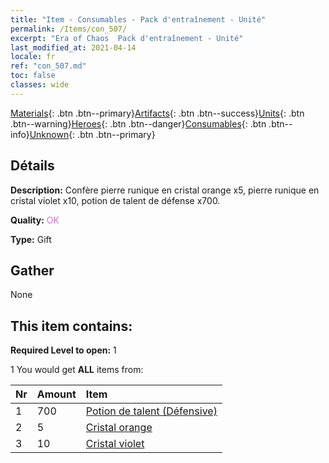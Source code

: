 ```yaml
---
title: "Item - Consumables - Pack d'entraînement - Unité"
permalink: /Items/con_507/
excerpt: "Era of Chaos  Pack d'entraînement - Unité"
last_modified_at: 2021-04-14
locale: fr
ref: "con_507.md"
toc: false
classes: wide
---
```

 [Materials](/fr/Items/){: .btn .btn--primary}[Artifacts](/fr/Items/Artifacts/){: .btn .btn--success}[Units](/fr/Items/Units/){: .btn .btn--warning}[Heroes](/fr/Items/Heroes/){: .btn .btn--danger}[Consumables](/fr/Items/Consumables/){: .btn .btn--info}[Unknown](/fr/Items/Unknown/){: .btn .btn--primary}

## Détails
 **Description:** Confère pierre runique en cristal orange x5, pierre runique en cristal violet x10, potion de talent de défense x700.

 **Quality:** <span style="color: #DA70D6">OK</span>

 **Type:** Gift

## Gather

  None

## This item contains:

 **Required Level to open:** 1

 1 You would get **ALL** items  from:

  | Nr | Amount |     Item    |
  |:---|:-------|:------------|
  | 1 | 700 | [Potion de talent (Défensive)](/fr/Items/con_787/) | 
  | 2 | 5 | [Cristal orange](/fr/Items/con_730/) | 
  | 3 | 10 | [Cristal violet](/fr/Items/con_720/) | 
